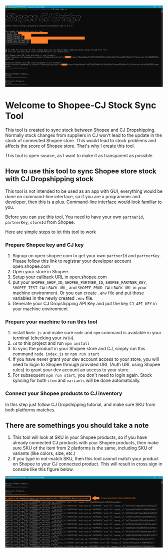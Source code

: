 ![](readme_imgs/app_screenshot.png)

# Welcome to Shopee-CJ Stock Sync Tool
This tool is created to sync stock between Shopee and CJ Dropshipping. Normally stock changes from suppliers in CJ won't lead to the update in the stock of connected Shopee store. This would lead to stock problems and affects the score of Shopee store. That's why I create this tool.

This tool is open source, as I want to make it as transparent as possible.

## How to use this tool to sync Shopee store stock with CJ Dropshipping stock
This tool is not intended to be used as an app with GUI, everything would be done on command-line interface, so if you are a programmer and developer, then this is a plus. Command-line interface would look familiar to you.

Before you can use this tool, You need to have your own `partnerId`, `partnerKey`, `storeId` from Shopee.

Here are simple steps to let this tool to work

### Prepare Shopee key and CJ key
1)  Signup on open.shopee.com to get your own `partnerId` and `partnerKey`. Please follow this link to registrar your developer account open.shopee.com
2) Open your store in Shopee.
3) Setup your callback URL in open.shopee.com
3) put your `SHOPEE_SHOP_ID`, `SHOPEE_PARTNER_ID`, `SHOPEE_PARTNER_KEY`, `SHOPEE_TEST_CALLBACK_URL`, and `SHOPEE_PROD_CALLBACK_URL` in your machine environment. Or you can create `.env` file and put those variables in the newly created `.env` file.
4) Generate your CJ Dropshipping API Key and put the key `CJ_API_KEY` in your machine environment

### Prepare your machine to run this tool
1) install `Node.js` and make sure `node` and `npm` command is available in your terminal (checking your `PATH`).
2) `cd` to this project and run `npm install`
3) to sync the product in your Shopee store and CJ, simply run this command `node index.js` or `npm run start`
4) If you have never grant your dev account access to your store, you will need to login to Shopee through provided URL (Auth URL using Shopee rules) to grant your dev account an access to your store.
5) For subsequent `npm run start`, you don't need to login again. Stock syncing for both `item` and `variants` will be done automatically.

### Connect your Shopee products to CJ inventory
In this step just follow CJ Dropshipping tutorial, and make sure SKU from both platforms matches.

## There are somethings you should take a note
1) This tool will look at SKU in your Shopee products, so if you have already connected CJ products with your Shopee products, then make sure SKU of the item from 2 platforms is the same, including SKU of variants (like colors, size, etc.)
2) If you type  in not-match SKU, then this tool cannot match your product on Shopee to your CJ connected product. This will result in cross sign in console like this figure below.

![](readme_imgs/miss_matched_sku_warning.png)